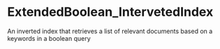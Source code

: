 # ExtendedBoolean_IntervetedIndex
An inverted index that retrieves a list of relevant documents based on a keywords in a boolean query
